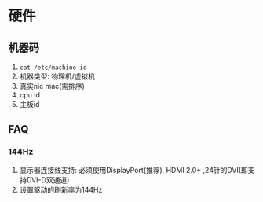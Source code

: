 # 硬件
## 机器码
1. `cat /etc/machine-id`
1. 机器类型: 物理机/虚拟机
1. 真实nic mac(需排序)
1. cpu id
1. 主板id

## FAQ
### 144Hz
1. 显示器连接线支持: 必须使用DisplayPort(推荐), HDMI 2.0+ ,24针的DVI(即支持DVI-D双通道)
1. 设置驱动的刷新率为144Hz